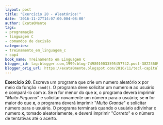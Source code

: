 ```yaml
---
layout: post
title: "Exercício 20 - Aleatórios!"
date: '2016-11-27T14:07:00.004-08:00'
author: Exata0Mente
tags:
- programação
- linguagem C
- comandos de decisão
categories:
- treinamento_em_linguagem_c
- cap4
book_name: Treinamento em Linguagem C
blogger_id: tag:blogger.com,1999:blog-7498010033595457742.post-3822360936368515365
blogger_orig_url: https://exata0mente.blogspot.com/2016/11/tecl-capitulo-4-exercicio-20.html
---
```

**Exercício 20**. Escreva um programa que crie um numero aleatório **x** por meio da função `rand()`. O programa deve solicitar um numero **n** ao usuário e compará-lo com **x**. Se **n** for menor do que **x**, o programa deverá imprimir "*Muito Pequeno*" e solicitar novamente um número para o usuário; se **n** for maior do que **x**, o programa deverá imprimir "*Muito Grande*" e solicitar número para o usuário. O programa terminará quando o usuário adivinhar o numero **x**, tomado aleatoriamente, e deverá imprimir "*Correto*" e o número de tentativas até o acerto.
